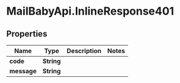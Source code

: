 # MailBabyApi.InlineResponse401

## Properties

Name | Type | Description | Notes
------------ | ------------- | ------------- | -------------
**code** | **String** |  | 
**message** | **String** |  | 


